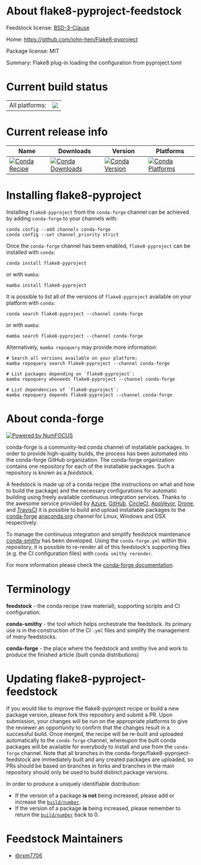 About flake8-pyproject-feedstock
================================

Feedstock license: [BSD-3-Clause](https://github.com/conda-forge/flake8-pyproject-feedstock/blob/main/LICENSE.txt)

Home: https://github.com/john-hen/Flake8-pyproject

Package license: MIT

Summary: Flake8 plug-in loading the configuration from pyproject.toml

Current build status
====================


<table><tr><td>All platforms:</td>
    <td>
      <a href="https://dev.azure.com/conda-forge/feedstock-builds/_build/latest?definitionId=19003&branchName=main">
        <img src="https://dev.azure.com/conda-forge/feedstock-builds/_apis/build/status/flake8-pyproject-feedstock?branchName=main">
      </a>
    </td>
  </tr>
</table>

Current release info
====================

| Name | Downloads | Version | Platforms |
| --- | --- | --- | --- |
| [![Conda Recipe](https://img.shields.io/badge/recipe-flake8--pyproject-green.svg)](https://anaconda.org/conda-forge/flake8-pyproject) | [![Conda Downloads](https://img.shields.io/conda/dn/conda-forge/flake8-pyproject.svg)](https://anaconda.org/conda-forge/flake8-pyproject) | [![Conda Version](https://img.shields.io/conda/vn/conda-forge/flake8-pyproject.svg)](https://anaconda.org/conda-forge/flake8-pyproject) | [![Conda Platforms](https://img.shields.io/conda/pn/conda-forge/flake8-pyproject.svg)](https://anaconda.org/conda-forge/flake8-pyproject) |

Installing flake8-pyproject
===========================

Installing `flake8-pyproject` from the `conda-forge` channel can be achieved by adding `conda-forge` to your channels with:

```
conda config --add channels conda-forge
conda config --set channel_priority strict
```

Once the `conda-forge` channel has been enabled, `flake8-pyproject` can be installed with `conda`:

```
conda install flake8-pyproject
```

or with `mamba`:

```
mamba install flake8-pyproject
```

It is possible to list all of the versions of `flake8-pyproject` available on your platform with `conda`:

```
conda search flake8-pyproject --channel conda-forge
```

or with `mamba`:

```
mamba search flake8-pyproject --channel conda-forge
```

Alternatively, `mamba repoquery` may provide more information:

```
# Search all versions available on your platform:
mamba repoquery search flake8-pyproject --channel conda-forge

# List packages depending on `flake8-pyproject`:
mamba repoquery whoneeds flake8-pyproject --channel conda-forge

# List dependencies of `flake8-pyproject`:
mamba repoquery depends flake8-pyproject --channel conda-forge
```


About conda-forge
=================

[![Powered by
NumFOCUS](https://img.shields.io/badge/powered%20by-NumFOCUS-orange.svg?style=flat&colorA=E1523D&colorB=007D8A)](https://numfocus.org)

conda-forge is a community-led conda channel of installable packages.
In order to provide high-quality builds, the process has been automated into the
conda-forge GitHub organization. The conda-forge organization contains one repository
for each of the installable packages. Such a repository is known as a *feedstock*.

A feedstock is made up of a conda recipe (the instructions on what and how to build
the package) and the necessary configurations for automatic building using freely
available continuous integration services. Thanks to the awesome service provided by
[Azure](https://azure.microsoft.com/en-us/services/devops/), [GitHub](https://github.com/),
[CircleCI](https://circleci.com/), [AppVeyor](https://www.appveyor.com/),
[Drone](https://cloud.drone.io/welcome), and [TravisCI](https://travis-ci.com/)
it is possible to build and upload installable packages to the
[conda-forge](https://anaconda.org/conda-forge) [anaconda.org](https://anaconda.org/)
channel for Linux, Windows and OSX respectively.

To manage the continuous integration and simplify feedstock maintenance
[conda-smithy](https://github.com/conda-forge/conda-smithy) has been developed.
Using the ``conda-forge.yml`` within this repository, it is possible to re-render all of
this feedstock's supporting files (e.g. the CI configuration files) with ``conda smithy rerender``.

For more information please check the [conda-forge documentation](https://conda-forge.org/docs/).

Terminology
===========

**feedstock** - the conda recipe (raw material), supporting scripts and CI configuration.

**conda-smithy** - the tool which helps orchestrate the feedstock.
                   Its primary use is in the construction of the CI ``.yml`` files
                   and simplify the management of *many* feedstocks.

**conda-forge** - the place where the feedstock and smithy live and work to
                  produce the finished article (built conda distributions)


Updating flake8-pyproject-feedstock
===================================

If you would like to improve the flake8-pyproject recipe or build a new
package version, please fork this repository and submit a PR. Upon submission,
your changes will be run on the appropriate platforms to give the reviewer an
opportunity to confirm that the changes result in a successful build. Once
merged, the recipe will be re-built and uploaded automatically to the
`conda-forge` channel, whereupon the built conda packages will be available for
everybody to install and use from the `conda-forge` channel.
Note that all branches in the conda-forge/flake8-pyproject-feedstock are
immediately built and any created packages are uploaded, so PRs should be based
on branches in forks and branches in the main repository should only be used to
build distinct package versions.

In order to produce a uniquely identifiable distribution:
 * If the version of a package **is not** being increased, please add or increase
   the [``build/number``](https://docs.conda.io/projects/conda-build/en/latest/resources/define-metadata.html#build-number-and-string).
 * If the version of a package **is** being increased, please remember to return
   the [``build/number``](https://docs.conda.io/projects/conda-build/en/latest/resources/define-metadata.html#build-number-and-string)
   back to 0.

Feedstock Maintainers
=====================

* [@rxm7706](https://github.com/rxm7706/)

